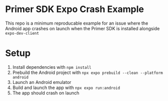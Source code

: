 # Primer SDK Expo Crash Example
This repo is a minimum reproducable example for an issue where the Android app crashes on launch when the Primer SDK is installed alongside `expo-dev-client`


# Setup
1. Install dependencies with `npm install`
2. Prebuild the Android project with `npx expo prebuild --clean --platform android`
3. Launch an Android emulator
4. Build and launch the app with `npx expo run:android`
5. The app should crash on launch
